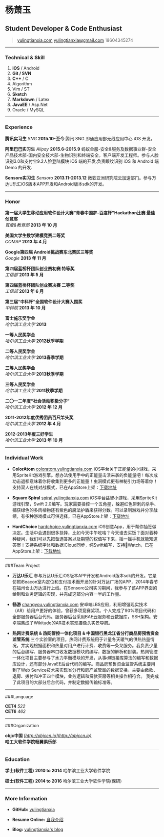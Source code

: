# 杨萧玉
## Student Developer & Code Enthusiast

> [yulingtianxia.com](http://yulingtianxia.com)
> [yulingtianxia@gmail.com](mailto:yulingtianxia@gmail.com)
> 18604345274

------

### Technical & Skill

1. **iOS** / Android
1. **Git / SVN**
1. **C++** / C
1. Algorithm
1. Vim / ST
1. **Sketch**
1. **Markdown** / Latex
1. **JavaEE** / Asp.Net
1. Oracle / MySQL 

------

### Experience

**腾讯实习生** *SNG* __2015.10-至今__
	腾讯 SNG 即通应用部无线应用中心 iOS 开发。

**阿里巴巴实习生** *Alipay* __2015.6-2015.9__
	蚂蚁金服-安全&服务及数据事业群-安全产品技术部-国内安全技术部-生物识别和终端安全，客户端开发工程师。参与人脸识别3.0和支付宝9.2人脸登陆模块 iOS 端的开发.负责眼纹识别 iOS 和 Android 端 Demo 的开发.
	
**Sensoro实习生** *Sensoro* __2013.11-2013.12__
	微软亚洲研究院云加速部门。参与万达U乐汇iOS版本APP开发和Android版本sdk的开发。
	
------

### Honor

**第一届大学生移动应用软件设计大赛“青春中国梦-百度杯”Hackathon比赛 最佳创意奖**  
*百度&教育部*  __2013 年 10 月__  

**美国大学生数学建模竞赛二等奖**  
*COMAP*  __2013 年 4 月__  

**Google第四届 Android挑战赛东北赛区三等奖**  
*Google* __2013 年 11 月__  

**第四届蓝桥杯团队创业赛初赛 特等奖**  
*工信部* __2013 年 5 月__  

**第四届蓝桥杯团队创业赛决赛 二等奖**  
*工信部* __2013 年 6 月__  

**第三届“中科杯”全国软件设计大赛入围奖**  
*中科院* __2013 年 10 月__  

**富士施乐奖学金**  
*哈尔滨工业大学* __2013__  

**一等人民奖学金**  
*哈尔滨工业大学* __2012秋季学期__  

**二等人民奖学金**  
*哈尔滨工业大学* __2013春季学期__  

**三等人民奖学金**  
*哈尔滨工业大学* __2013秋季学期__  

**三等人民奖学金**  
*哈尔滨工业大学* __2011秋季学期__  

**二〇一二年度“社会活动积极分子”**  
*哈尔滨工业大学* __2012 年 12 月__  

**2011-2012年度优秀团员百尺竿头奖**  
*哈尔滨工业大学* __2012 年 4 月__  

**2012-2013年度三好学生**  
*哈尔滨工业大学* __2013 年 10 月__  

------

### Individual Work

* **ColorAtom**
	<a href=http://coloratom.yulingtianxia.com class=not-printed>coloratom.yulingtianxia.com</a>
	iOS平台关于正能量的小游戏，采用SpriteKit游戏引擎。想办法使用手中的正能量击溃来袭的负能量吧！每次成功击退都意味着你将收集到更多的正能量！虫洞模式更有神秘引力场等着你！支持双人在线对战模式，已在AppStore上架：[下载地址](https://itunes.apple.com/us/app/coloratom/id918469696?mt=8)

* **Square Spiral**
	<a href=http://spiral.yulingtianxia.com class=not-printed>spiral.yulingtianxia.com</a>
	iOS平台益智小游戏，采用SpriteKit游戏引擎，Swift 2.0编写。玩家需要操控一个五角星，躲避红色带刺的杀手、捕获绿色的多肉植物还有紫色的魔法护盾来获得分数。可以录制游戏并分享战绩，有多种游戏模式可供选择。已在AppStore上架：[下载地址](https://itunes.apple.com/us/app/square-spiral/id920811081?l=zh&ls=1&mt=8)  

* **HardChoice**
	<a href=http://hardchoice.yulingtianxia.com class=not-printed>hardchoice.yulingtianxia.com</a>
	iOS创意App，用于帮你抽签做决定。生活中会遇到很多抉择，比如今天中午吃啥？今天谁去买饭？面对着种种疑问，我们可以先把备选答案以及期望的权值写下来，摇一摇手机就能知道答案！支持系统字体和数据iCloud同步，纯Swift编写，支持Watch，已在AppStore上架：[下载地址](https://itunes.apple.com/us/app/hardchoice/id923977271?l=zh&ls=1&mt=8)

------

###Team Project

* **万达U乐汇**
	参与万达U乐汇iOS版本APP开发和Android版本sdk的开发。它是仿照iBeacon室内定位和支付技术而开发的针对万达广场的APP，2014年春节在福州仓山万达进行上线。在Sensoro公司实习期间，我参与了该APP界面的绘制和业务逻辑的实现，并完成这部分内容一半的工作量。  

* **畅游**
	<a href=http://changyou.yulingtianxia.com class=not-printed>changyou.yulingtianxia.com</a>
	安卓端LBS应用，利用增强现实技术（AR）给用户更好的体验，曾获多项竞赛奖项。个人完成了90%项目代码和全部服务器后台代码。服务器后台采用BAE云服务和云数据库，SSH架构。安卓端集成了Wikitude的AR技术实现摄像头实景导航。  

* **热网计费系统 & 热网管控一体化项目 & 中国银行黑龙江省分行商品房预售资金监管系统**
	三个实验室的项目。热网计费系统用于计量冬天暖气的供热热量情况，并实现根据面积和热量对用户进行计费、收费等一条龙服务。我负责少量的后台编写，服务器串口收发数据模块的编写，数据的解析和封装。热网管控一体化项目主要参与了水力平衡模块的开发，从事dll链接库算法的编写和数据库设计，还有部分JavaEE后台代码的编写。商品房预售资金监管系统主要用到了Web Service技术来实现省分行和房产监管局的数据交换。主要由缴款、退房、拨付和冲正四个模块，业务逻辑和贷款买房等相关操作相符合。 我完成了此项目的大部分后台代码，并制定数据传输标准等。  
	  
------

###Language

**CET4** *522*  
**CET6** *462*  

------

###Organization

**objc中国** *[http://objccn.io](http://objccn.io)*   
**哈工大软件学院畅翼俱乐部**  

------

### Education

**学士(软件工程)** __2010 to 2014__
	哈尔滨工业大学软件学院

**硕士(软件工程)** __2014 to 2016__
	哈尔滨工业大学软件学院(保研)

------

### More Information  

* **GitHub:** [yulingtianxia](https://github.com/yulingtianxia)  

* **Resume Online:** [自我介绍](http://resume.yulingtianxia.com)  

* **Blog:** [yulingtianxia's blog](http://yulingtianxia.com)  


<script>
  (function(i,s,o,g,r,a,m){i['GoogleAnalyticsObject']=r;i[r]=i[r]||function(){
  (i[r].q=i[r].q||[]).push(arguments)},i[r].l=1*new Date();a=s.createElement(o),
  m=s.getElementsByTagName(o)[0];a.async=1;a.src=g;m.parentNode.insertBefore(a,m)
  })(window,document,'script','//www.google-analytics.com/analytics.js','ga');

  ga('create', 'UA-49704553-1', 'auto');
  ga('send', 'pageview');

</script>
